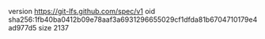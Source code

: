 version https://git-lfs.github.com/spec/v1
oid sha256:1fb40ba0412b09e78aaf3a6931296655029cf1dfda81b6704710179e4ad977d5
size 2137
